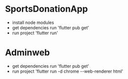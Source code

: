 # SportsDonationApp
- install node modules
- get dependencies run 'flutter pub get'
- run project 'flutter run'

# Adminweb
- get dependencies run 'flutter pub get'
- run project 'flutter run -d chrome --web-renderer html'